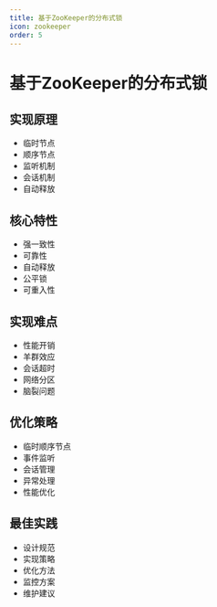 ```yaml
---
title: 基于ZooKeeper的分布式锁
icon: zookeeper
order: 5
---
```


# 基于ZooKeeper的分布式锁

## 实现原理
- 临时节点
- 顺序节点
- 监听机制
- 会话机制
- 自动释放

## 核心特性
- 强一致性
- 可靠性
- 自动释放
- 公平锁
- 可重入性

## 实现难点
- 性能开销
- 羊群效应
- 会话超时
- 网络分区
- 脑裂问题

## 优化策略
- 临时顺序节点
- 事件监听
- 会话管理
- 异常处理
- 性能优化

## 最佳实践
- 设计规范
- 实现策略
- 优化方法
- 监控方案
- 维护建议
